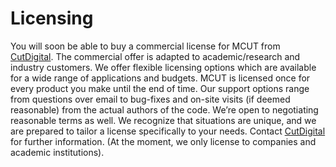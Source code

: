 # Licensing

You will soon be able to buy a commercial license for MCUT from [CutDigital](https://cut-digital.com/contact/). The commercial offer is adapted to academic/research and industry customers. We offer flexible licensing options which are available for a wide range of applications and budgets. MCUT is licensed once for every product you make until the end of time. Our support options range from questions over email to bug-fixes and on-site visits (if deemed reasonable) from the actual authors of the code. We’re open to negotiating reasonable terms as well. We recognize that situations are unique, and we are prepared to tailor a license specifically to your needs. Contact [CutDigital](https://cut-digital.com/contact/) for further information. (At the moment, we only license to companies and academic institutions).